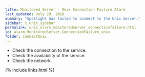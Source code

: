```yaml
---
title: ﻿Monitored Server - Unix Connection Failure Alarm
last_updated: July 29, 2016
summary: "Spotlight has failed to connect to the Unix Server."
sidebar: c_unix_sidebar
permalink: unix_alarm_monitoredserver_connectionfailure.html
id: alarm_MonitoredServer_ConnectionFailure_unix
folder: ConnectUnix
---
```




* Check the connection to the service.
* Check the availability of the service.
* Check the network.


{% include links.html %}

